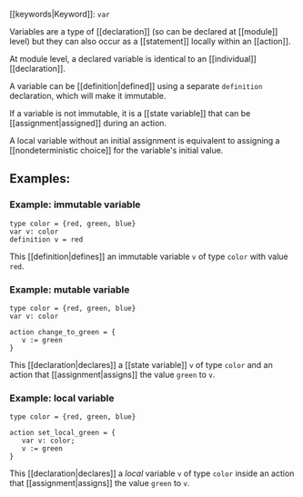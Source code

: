 [[keywords|Keyword]]: `var`

Variables are a type of [[declaration]] (so can be declared at [[module]] level) but they can also occur as a [[statement]] locally within an [[action]].

At module level, a declared variable is identical to an [[individual]] [[declaration]].

A variable can be [[definition|defined]] using a separate `definition` declaration, which will make it immutable.

If a variable is not immutable, it is a [[state variable]] that can be [[assignment|assigned]] during an action.

A local variable without an initial assignment is equivalent to assigning a [[nondeterministic choice]] for the variable's initial value.

## Examples:

### Example: immutable variable

```
type color = {red, green, blue}
var v: color
definition v = red
```

This [[definition|defines]] an immutable variable `v` of type `color` with value `red`.

### Example: mutable variable
```
type color = {red, green, blue}
var v: color

action change_to_green = {
   v := green
}
```

This [[declaration|declares]] a [[state variable]] `v` of type `color` and an action that [[assignment|assigns]] the value `green` to `v`.

### Example: local variable
```
type color = {red, green, blue}

action set_local_green = {
   var v: color;
   v := green
}
```

This [[declaration|declares]] a _local_ variable `v` of type `color` inside an action that [[assignment|assigns]] the value `green` to `v`.
